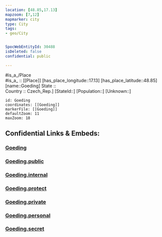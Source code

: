 ```yaml
---
location: [48.85,17.13] 
mapzoom: [7,12] 
mapmarker: city 
type: City
tags:
- geo/City


SpocWebEntityId: 30488
isDeleted: false
confidential: public

---
```

#is_a_/Place  
#is_a_ :: [[Place]] 
[has_place_longitude::17.13] 
[has_place_latitude::48.85] 
[name::Goeding] 
State ::  
Country :: Czech_Rep.] 
[StateId::] 
[Population::] 
[Unknown::] 


```leaflet
id: Goeding
coordinates: [[Goeding]] 
markerFile: [[Goeding]] 
defaultZoom: 11 
maxZoom: 18
```


## Confidential Links & Embeds: 

### [Goeding](/_Standards/Earth/Continent/Europe/Europe~Central/Czech_Republic/regions~Czech_Republic/Jihomoravský/City/Goeding.md) 

### [Goeding.public](/_public/Earth/Continent/Europe/Europe~Central/Czech_Republic/regions~Czech_Republic/Jihomoravský/City/Goeding.public.md) 

### [Goeding.internal](/_internal/Earth/Continent/Europe/Europe~Central/Czech_Republic/regions~Czech_Republic/Jihomoravský/City/Goeding.internal.md) 

### [Goeding.protect](/_protect/Earth/Continent/Europe/Europe~Central/Czech_Republic/regions~Czech_Republic/Jihomoravský/City/Goeding.protect.md) 

### [Goeding.private](/_private/Earth/Continent/Europe/Europe~Central/Czech_Republic/regions~Czech_Republic/Jihomoravský/City/Goeding.private.md) 

### [Goeding.personal](/_personal/Earth/Continent/Europe/Europe~Central/Czech_Republic/regions~Czech_Republic/Jihomoravský/City/Goeding.personal.md) 

### [Goeding.secret](/_secret/Earth/Continent/Europe/Europe~Central/Czech_Republic/regions~Czech_Republic/Jihomoravský/City/Goeding.secret.md)

